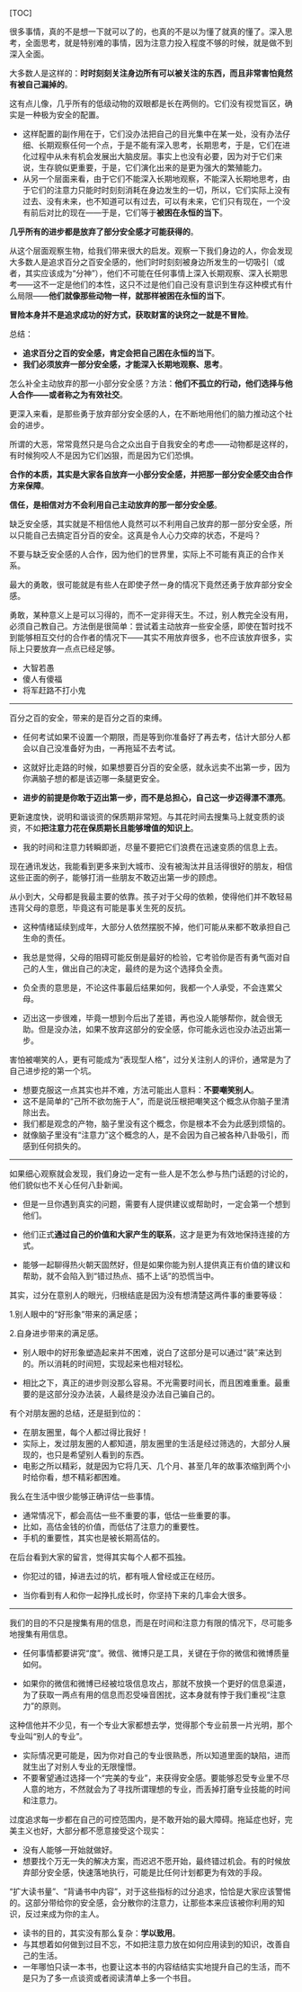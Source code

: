 
[TOC]



很多事情，真的不是想一下就可以了的，也真的不是以为懂了就真的懂了。深入思考，全面思考，就是特别难的事情，因为注意力投入程度不够的时候，就是做不到深入全面。

大多数人是这样的：**时时刻刻关注身边所有可以被关注的东西，而且非常害怕竟然有被自己漏掉的**。

这有点儿像，几乎所有的低级动物的双眼都是长在两侧的。它们没有视觉盲区，确实是一种极为安全的配置。

- 这样配置的副作用在于，它们没办法把自己的目光集中在某一处，没有办法仔细、长期观察任何一个点，于是不能有深入思考，长期思考，于是，它们在进化过程中从未有机会发展出大脑皮层。事实上也没有必要，因为对于它们来说，生存貌似更重要，于是，它们演化出来的是更为强大的繁殖能力。
- 从另一个层面来看，由于它们不能深入长期地观察，不能深入长期地思考，由于它们的注意力只能时时刻刻消耗在身边发生的一切，所以，它们实际上没有过去、没有未来，也不知道可以有过去，可以有未来，它们只有现在，一个没有前后对比的现在——于是，它们等于**被困在永恒的当下**。

**几乎所有的进步都是放弃了部分安全感才可能获得的**。

从这个层面观察生物，给我们带来很大的启发。观察一下我们身边的人，你会发现大多数人是追求百分之百安全感的，他们时时刻刻被身边所发生的一切吸引（或者，其实应该成为“分神”），他们不可能在任何事情上深入长期观察、深入长期思考——这不一定是他们的本性，这只不过是他们自己没有意识到生存这种模式有什么局限——**他们就像那些动物一样，就那样被困在永恒的当下**。

**冒险本身并不是追求成功的好方式，获取财富的诀窍之一就是不冒险**。

总结：

- **追求百分之百的安全感，肯定会把自己困在永恒的当下**。
- **我们必须放弃一部分安全感，才能深入长期地观察、思考**。

怎么补全主动放弃的那一小部分安全感？方法：**他们不孤立的行动，他们选择与他人合作——或者称之为有效社交**。

更深入来看，是那些勇于放弃部分安全感的人，在不断地用他们的脑力推动这个社会的进步。

所谓的大恶，常常竟然只是乌合之众出自于自我安全的考虑——动物都是这样的，有时候狗咬人不是因为它们凶狠，而是因为它们恐惧。

**合作的本质，其实是大家各自放弃一小部分安全感，并把那一部分安全感交由合作方来保障**。

**信任，是相信对方不会利用自己主动放弃的那一部分安全感**。

缺乏安全感，其实就是不相信他人竟然可以不利用自己放弃的那一部分安全感，所以只能自己去搞定百分百的安全。这真是令人心力交瘁的状态，不是吗？

不要与缺乏安全感的人合作，因为他们的世界里，实际上不可能有真正的合作关系。

最大的勇敢，很可能就是有些人在即使孑然一身的情况下竟然还勇于放弃部分安全感。

勇敢，某种意义上是可以习得的，而不一定非得天生。不过，别人教完全没有用，必须自己教自己。方法倒是很简单：尝试着主动放弃一些安全感，即使在暂时找不到能够相互交付的合作者的情况下——其实不用放弃很多，也不应该放弃很多，实际上只要放弃一点点已经足够。

- 大智若愚
- 傻人有傻福
- 将军赶路不打小鬼



***

百分之百的安全，带来的是百分之百的束缚。

- 任何考试如果不设置一个期限，而是等到你准备好了再去考，估计大部分人都会以自己没准备好为由，一再拖延不去考试。

- 这就好比走路的时候，如果想要百分百的安全感，就永远卖不出第一步，因为你满脑子想的都是该迈哪一条腿更安全。

- **进步的前提是你敢于迈出第一步，而不是总担心，自己这一步迈得漂不漂亮**。

更新速度快，说明和谐谈资的保质期非常短。与其花时间去搜集马上就变质的谈资，不如**把注意力花在保质期长且能够增值的知识上**。

- 我的时间和注意力转瞬即逝，尽量不要把它们浪费在迅速变质的信息上去。

现在通讯发达，我能看到更多来到大城市、没有被淘汰并且活得很好的朋友，相信这些正面的例子，能够打消一些朋友不敢迈出第一步的顾虑。

从小到大，父母都是我最主要的依靠。孩子对于父母的依赖，使得他们并不敢轻易违背父母的意愿，毕竟这有可能是事关生死的反抗。

- 这种情绪延续到成年，大部分人依然摆脱不掉，他们可能从来都不敢承担自己生命的责任。

- 我总是觉得，父母的阻碍可能反倒是最好的检验，它考验你是否有勇气面对自己的人生，做出自己的决定，最终的是为这个选择负全责。

- 负全责的意思是，不论这件事最后结果如何，我都一个人承受，不会连累父母。

- 迈出这一步很难，毕竟一想到今后出了差错，再也没人能够帮你，就会很无助。但是没办法，如果不放弃这部分的安全感，你可能永远也没办法迈出第一步。

害怕被嘲笑的人，更有可能成为“表现型人格”，过分关注别人的评价，通常是为了自己进步挖的第一个坑。

- 想要克服这一点其实也并不难，方法可能出人意料：**不要嘲笑别人**。
- 这不是简单的“己所不欲勿施于人”，而是说压根把嘲笑这个概念从你脑子里清除出去。
- 我们都是观念的产物，脑子里没有这个概念，你是根本不会为此感到烦恼的。
- 就像脑子里没有“注意力”这个概念的人，是不会因为自己被各种八卦吸引，而感到任何损失的。



***



如果细心观察就会发现，我们身边一定有一些人是不怎么参与热门话题的讨论的，他们貌似也不关心任何八卦新闻。

- 但是一旦你遇到真实的问题，需要有人提供建议或帮助时，一定会第一个想到他们。

- 他们正式**通过自己的价值和大家产生的联系**，这才是更为有效地保持连接的方式。

- 能够一起聊得热火朝天固然好，但是如果你能为别人提供真正有价值的建议和帮助，就不会陷入到“错过热点、插不上话”的恐慌当中。

其实，过分在意别人的眼光，归根结底是因为没有想清楚这两件事的重要等级：

1.别人眼中的“好形象”带来的满足感；

2.自身进步带来的满足感。

- 别人眼中的好形象塑造起来并不困难，说白了这部分是可以通过“装”来达到的。所以消耗的时间短，实现起来也相对轻松。

- 相比之下，真正的进步则没那么容易。不光需要时间长，而且困难重重。最重要的是这部分没办法装，人最终是没办法自己骗自己的。

有个对朋友圈的总结，还是挺到位的：

- 在朋友圈里，每个人都过得比我好！
- 实际上，发过朋友圈的人都知道，朋友圈里的生活是经过筛选的，大部分人展现的，也只是希望别人看到的东西。
- 电影之所以精彩，就是因为它将几天、几个月、甚至几年的故事浓缩到两个小时给你看，想不精彩都困难。

我么在生活中很少能够正确评估一些事情。

- 通常情况下，都会高估一些不重要的事，低估一些重要的事。
- 比如，高估金钱的价值，而低估了注意力的重要性。
- 手机的重要性，其实也是被长期高估的。

在后台看到大家的留言，觉得其实每个人都不孤独。

- 你犯过的错，掉进去过的坑，都有哦人曾经或正在经历。

- 当你看到有人和你一起挣扎成长时，你坚持下来的几率会大很多。



***



我们的目的不只是搜集有用的信息，而是在时间和注意力有限的情况下，尽可能多地搜集有用信息。

- 任何事情都要讲究“度”。微信、微博只是工具，关键在于你的微信和微博质量如何。

- 如果你的微信和微博已经被垃圾信息攻占，那就不放换一个更好的信息渠道，为了获取一两点有用的信息而忍受噪音困扰，这本身就有悖于我们重视“注意力”的原则。

这种信他并不少见，有一个专业大家都想去学，觉得那个专业前景一片光明，那个专业叫“别人的专业”。

- 实际情况更可能是，因为你对自己的专业很熟悉，所以知道里面的缺陷，进而就生出了对别人专业的无限憧憬。
- 不要奢望通过选择一个“完美的专业”，来获得安全感。要能够忍受专业里不尽人意的地方，不然就会为了寻找所谓理想的专业，而丢掉打磨专业技能的时间和注意力。

过度追求每一步都在自己的可控范围内，是不敢开始的最大障碍。拖延症也好，完美主义也好，大部分都不愿意接受这个现实：

- 没有人能够一开始就做好。
- 想要找个万无一失的解决方案，而迟迟不愿开始，最终错过机会。有的时候放弃部分安全感，快速落地执行，可能是比任何计划都更为有效的手段。

“扩大读书量”、“背诵书中内容”，对于这些指标的过分追求，恰恰是大家应该警惕的。这部分带给你的安全感，会分散你的注意力，让那些本来应该被你利用的知识，反过来成为你的主人。

- 读书的目的，其实没有那么复杂：**学以致用**。
- 与其想着如何做到过目不忘，不如把注意力放在如何应用读到的知识，改善自己的生活。
- 一年哪怕只读一本书，也要让这本书的内容结结实实地提升自己的生活，而不是只为了多一点谈资或者阅读清单上多一个书目。

